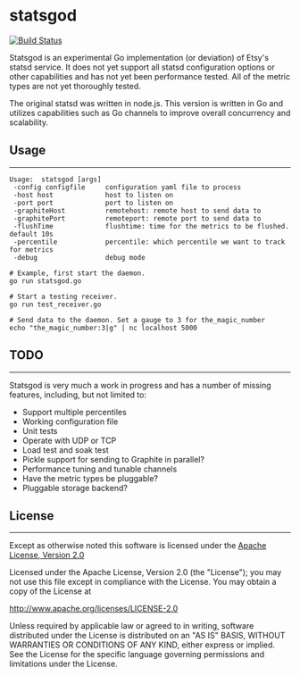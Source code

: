 statsgod
========

[![Build Status](https://travis-ci.org/syrneus/statsgod.svg?branch=master)](https://travis-ci.org/syrneus/statsgod)

Statsgod is an experimental Go implementation (or deviation) of Etsy's statsd service.  It does not yet support all statsd configuration options or other capabilities and has not yet been performance tested. All of the metric types are not yet thoroughly tested.

The original statsd was written in node.js. This version is written in Go and utilizes capabilities such as Go channels to improve overall concurrency and scalability.

## Usage
---
```
Usage:  statsgod [args]
 -config configfile		configuration yaml file to process
 -host host				host to listen on
 -port port				port to listen on
 -graphiteHost 			remotehost: remote host to send data to
 -graphitePort 			remoteport: remote port to send data to
 -flushTime 			flushtime: time for the metrics to be flushed. default 10s
 -percentile 			percentile: which percentile we want to track for metrics
 -debug 				debug mode

# Example, first start the daemon.
go run statsgod.go

# Start a testing receiver.
go run test_receiver.go

# Send data to the daemon. Set a gauge to 3 for the_magic_number
echo "the_magic_number:3|g" | nc localhost 5000
```


## TODO
---
Statsgod is very much a work in progress and has a number of missing features, including, but not limited to:

* Support multiple percentiles
* Working configuration file
* Unit tests
* Operate with UDP or TCP
* Load test and soak test
* Pickle support for sending to Graphite in parallel?
* Performance tuning and tunable channels
* Have the metric types be pluggable?
* Pluggable storage backend?

## License
---
Except as otherwise noted this software is licensed under the [Apache License, Version 2.0](http://www.apache.org/licenses/LICENSE-2.0.html)

Licensed under the Apache License, Version 2.0 (the "License");
you may not use this file except in compliance with the License.
You may obtain a copy of the License at

  http://www.apache.org/licenses/LICENSE-2.0

Unless required by applicable law or agreed to in writing, software
distributed under the License is distributed on an "AS IS" BASIS,
WITHOUT WARRANTIES OR CONDITIONS OF ANY KIND, either express or implied.
See the License for the specific language governing permissions and
limitations under the License.
